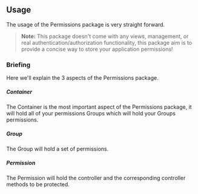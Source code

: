 ## Usage

The usage of the Permissions package is very straight forward.

> **Note:** This package doesn't come with any views, management, or real authentication/authorization functionality, this package aim is to provide a concise way to store your application permissions!

### Briefing

Here we'll explain the 3 aspects of the Permissions package.

##### Container

The Container is the most important aspect of the Permissions package, it will hold all of your permissions Groups which will hold your Groups permissions.

##### Group

The Group will hold a set of permissions.

##### Permission

The Permission will hold the controller and the corresponding controller methods to be protected.
